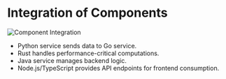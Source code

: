 # Integration of Components

![Component Integration](../assets/diagrams/component-integration.png)

- Python service sends data to Go service.
- Rust handles performance-critical computations.
- Java service manages backend logic.
- Node.js/TypeScript provides API endpoints for frontend consumption.